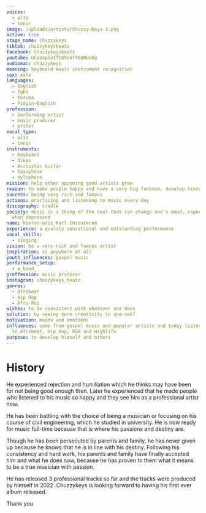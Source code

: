 ```yaml
---
voices:
  - alto
  - tenor
image: /uploads/artists/Chuzzy-Keys-3.png
active: true
stage_name: Chuzzykeys
tiktok: chuzzykeysbeatz
facebook: Chuzzykeysbeatz
youtube: UCpeapGeIftQVo6TYEUNUi6g
audiomac: chuzzykeys
meaning: keyboard music instrument recognition
sex: male
languages:
  - English
  - Igbo
  - Yoruba
  - Pidgin-English
profession:
  - performing artist
  - music producer
  - writer
vocal_type:
  - alto
  - tenor
instruments:
  - Keyboard
  - Drums
  - Accoustic Guitar
  - Saxophone
  - Xylophone
mission: help other upcoming good artists grow
reason: to make people happy and have a very big fanbase, develop himself and others
success: being very rich and famous
actions: practicing and listening to music every day
discography: Cradle
society: music is a thing of the soul that can change one's mood, especially
  when depressed
name: Kieran-oris Karl Chizuterem
experience: a quality sensational and outstanding performance
vocal_skills:
  - singing
vision: be a very rich and famous artist
inspiration: in anywhere at all
youth_influences: gospel music
performance_setup:
  - a band
proffession: music producer
instagram: chuzzykeys_beatz
genres:
  - Afrobeat
  - Hip Hop
  - Afro-Pop
wishes: to be consistent with whatever one does
solution: by seeing more creativity in one-self
motivation: moods and emotions
influences: came from gospel music and popular artists and today listens mostly
  to Afrobeat, Hip Hop, R&B and Highlife
purpose: to develop himself and others
---
```


# History

He experienced rejection and humiliation which he thinks may have been for not being good enough then. Later he experienced that he made people who listened to his music so happy and they see him as a professional artist now.

He has been battling with the choice of being a musician or focusing on his course of civil engineering, which he studied in university. He is now ready for music full-time because that is where his passions and destiny are.

Though he has been persecuted by parents and family, he has never given up because he knows that he is in line with his destiny. Following his consistency and hard work, his parents and family have finally accepted him and what he does now, because he has proven to them what it means to be a true musician with passion.

He has released 3 professional tracks so far and the tracks were produced by himself in 2022. Chuzzykeys is looking forward to having his first ever album released.

Thank you
